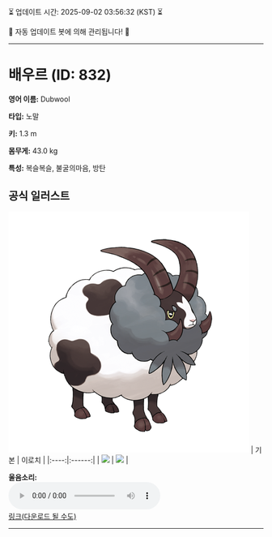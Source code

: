 
⏳ 업데이트 시간: 2025-09-02 03:56:32 (KST) ⏳

🤖 자동 업데이트 봇에 의해 관리됩니다! 🤖

---

# 배우르 (ID: 832)
**영어 이름:** Dubwool

**타입:** 노말

**키:** 1.3 m

**몸무게:** 43.0 kg

**특성:** 복슬복슬, 불굴의마음, 방탄

## 공식 일러스트
![](https://raw.githubusercontent.com/PokeAPI/sprites/master/sprites/pokemon/other/official-artwork/832.png)
| 기본 | 이로치 |
|:----:|:------:|
| <img src="http://play.pokemonshowdown.com/sprites/ani/dubwool.gif" width="200"> | <img src="http://play.pokemonshowdown.com/sprites/ani-shiny/dubwool.gif" width="200"> |

**울음소리:**<br><audio controls src="https://raw.githubusercontent.com/PokeAPI/cries/main/cries/pokemon/latest/832.ogg"></audio><br> [링크(다운로드 될 수도)](https://raw.githubusercontent.com/PokeAPI/cries/main/cries/pokemon/latest/832.ogg)


---
